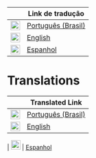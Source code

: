 |               | Link de tradução |
| ------------- | ------------- |
| <img alt="Português (Brasil)" title="Português (Brasil)" src="https://www.countryflags.com/wp-content/uploads/brazil-flag-png-large.png" width="22">  | [Português (Brasil)](README.pt_br.md)  |
| <img alt="English" title="English" src="https://www.countryflags.com/wp-content/uploads/united-states-of-america-flag-png-large.png" width="22">  | [English](README.en.md)  |
| <img alt="Espanhol" title="Espanhol" src="https://www.countryflags.com/wp-content/uploads/spain-flag-png-large.png" width="22"> | [Espanhol](README.esp.md) |

# Translations

|                                                                                                                                                                                                                                                                             | Translated Link                                                       |
| --------------------------------------------------------------------------------------------------------------------------------------------------------------------------------------------------------------------------------------------------------------------------- | --------------------------------------------------------------------- |
| <img alt="Português (Brasil)" title="Português (Brasil)" src="https://www.countryflags.com/wp-content/uploads/brazil-flag-png-large.png" width="22">                                                                                                                           | [Português (Brasil)](README.pt_br.md)                                                         
| <img alt="English" title="English" src="https://www.countryflags.com/wp-content/uploads/united-states-of-america-flag-png-large.png" width="22">                                                                                                                           | [English](README.en.md)     

| <img alt="Espanhol" title="Espanhol" src="https://www.countryflags.com/wp-content/uploads/spain-flag-png-large.png" width="22">                                                                                                                                            | [Espanhol](README.esp.md)      
